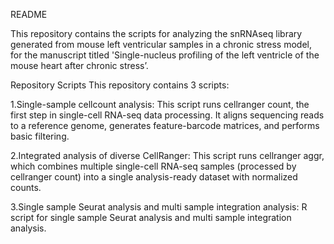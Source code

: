 README

This repository contains the scripts for analyzing the snRNAseq library generated from mouse left ventricular samples in a chronic stress model, for the manuscript titled 'Single-nucleus profiling of the left ventricle of the mouse heart after chronic stress’.

Repository Scripts
This repository contains 3 scripts:

1.Single-sample cellcount analysis: This script runs cellranger count, the first step in single-cell RNA-seq data processing. It aligns sequencing reads to a reference genome, generates feature-barcode matrices, and performs basic filtering.

2.Integrated analysis of diverse CellRanger: This script runs cellranger aggr, which combines multiple single-cell RNA-seq samples (processed by cellranger count) into a single analysis-ready dataset with normalized counts.

3.Single sample Seurat analysis and multi sample integration analysis: R script for single sample Seurat analysis and multi sample integration analysis.

